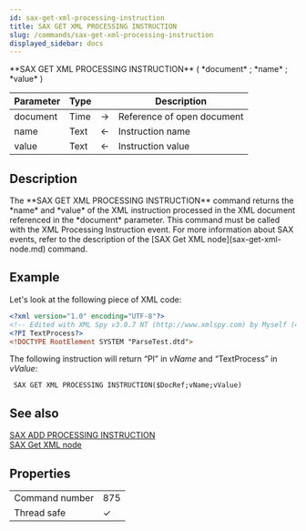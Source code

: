 ```yaml
---
id: sax-get-xml-processing-instruction
title: SAX GET XML PROCESSING INSTRUCTION
slug: /commands/sax-get-xml-processing-instruction
displayed_sidebar: docs
---
```


<!--REF #_command_.SAX GET XML PROCESSING INSTRUCTION.Syntax-->**SAX GET XML PROCESSING INSTRUCTION** ( *document* ; *name* ; *value* )<!-- END REF-->
<!--REF #_command_.SAX GET XML PROCESSING INSTRUCTION.Params-->
| Parameter | Type |  | Description |
| --- | --- | --- | --- |
| document | Time | &#8594;  | Reference of open document |
| name | Text | &#8592; | Instruction name |
| value | Text | &#8592; | Instruction value |

<!-- END REF-->

## Description 

<!--REF #_command_.SAX GET XML PROCESSING INSTRUCTION.Summary-->The **SAX GET XML PROCESSING INSTRUCTION** command returns the *name* and *value* of the XML instruction processed in the XML document referenced in the *document* parameter.<!-- END REF--> This command must be called with the XML Processing Instruction event. For more information about SAX events, refer to the description of the [SAX Get XML node](sax-get-xml-node.md) command. 

## Example 

Let's look at the following piece of XML code:

```XML
<?xml version="1.0" encoding="UTF-8"?>
<!-- Edited with XML Spy v3.0.7 NT (http://www.xmlspy.com) by Myself (4D SA)-->
<?PI TextProcess?>
<!DOCTYPE RootElement SYSTEM "ParseTest.dtd">
```

The following instruction will return “PI” in *vName* and “TextProcess” in *vValue*: 

```4d
 SAX GET XML PROCESSING INSTRUCTION($DocRef;vName;vValue)
```

## See also 

[SAX ADD PROCESSING INSTRUCTION](sax-add-processing-instruction.md)  
[SAX Get XML node](sax-get-xml-node.md)  

## Properties

|  |  |
| --- | --- |
| Command number | 875 |
| Thread safe | &check; |


